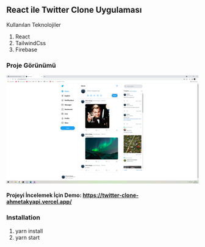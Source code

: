 ## React ile Twitter Clone Uygulaması

Kullanılan Teknolojiler

1. React
2. TailwindCss
3. Firebase

### Proje Görünümü  
![img.png](img.png)

#### Projeyi İncelemek İçin Demo: https://twitter-clone-ahmetakyapi.vercel.app/

### Installation

1. yarn install
2. yarn start
